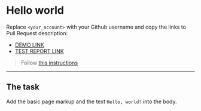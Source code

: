 # Hello world
Replace `<your_account>` with your Github username and copy the links to Pull Request description:
- [DEMO LINK](https://superpooperxxx.github.io/layout_hello-world/)
- [TEST REPORT LINK](https://superpooperxxx.github.io/layout_hello-world/report/html_report/)

> Follow [this instructions](https://mate-academy.github.io/layout_task-guideline/#how-to-solve-the-layout-tasks-on-github)
___

## The task 
Add the basic page markup and the text `Hello, world!` into the body.
